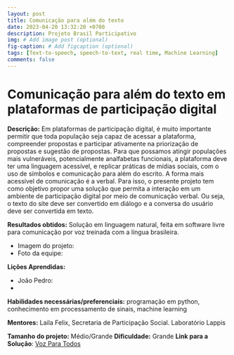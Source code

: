 ```yaml
---
layout: post
title: Comunicação para além do texto 
date: 2023-04-20 13:32:20 +0700
description: Projeto Brasil Participativo
img: # Add image post (optional)
fig-caption: # Add figcaption (optional)
tags: [Text-to-speech, speech-to-text, real time, Machine Learning]
comments: false
---
```


# Comunicação para além do texto  em plataformas de participação digital

**Descrição:** 
Em plataformas de participação digital, é muito importante permitir que toda população seja capaz de acessar a plataforma, compreender propostas e participar ativamente na priorização de propostas e sugestão de propostas. Para que possamos atingir populações mais vulneráveis, potencialmente analfabetas funcionais, a plataforma deve ter uma linguagem acessível, e replicar práticas de mídias sociais, com o uso de símbolos e comunicação para além do escrito. A forma mais acessível de comunicação é a verbal. Para isso, o presente projeto tem como objetivo propor uma solução que permita a interação em um ambiente de participação digital por meio de comunicação verbal. Ou seja, o texto do site deve ser convertido em diálogo e a conversa do usuário deve ser convertida em texto. 


**Resultados obtidos:** Solução em linguagem natural, feita em software livre para comunicação por voz treinada com a língua brasileira.
- Imagem do projeto:
- Foto da equipe:

**Lições Aprendidas:** 
- João Pedro: 
-

**Habilidades necessárias/preferenciais:**  programação em python, conhecimento em processamento de sinais, machine learning

**Mentores:** Laila Felix, Secretaria de Participação Social. Laboratório Lappis

**Tamanho do projeto:** Médio/Grande
**Dificuldade:** Grande
**Link para a Solução**: [Voz Para Todos](https://residenciaticbrisa.github.io/01_ComunicacaoTexto/)

